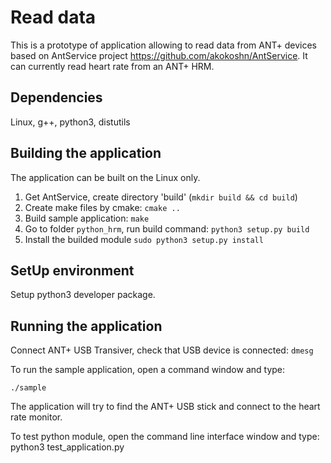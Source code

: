 # Read data

This is a prototype of application allowing to read data from ANT+ devices based on AntService project https://github.com/akokoshn/AntService. It can currently read heart rate from an ANT+ HRM.

## Dependencies
Linux, g++, python3, distutils

## Building the application

The application can be built on the Linux only.

1. Get AntService, create directory 'build' (`mkdir build && cd build`)
2. Create make files by cmake:
    `cmake ..`
3. Build sample application:
    `make`
4. Go to folder `python_hrm`, run build command:
    `python3 setup.py build`
5. Install the builded module
    `sudo python3 setup.py install`

## SetUp environment
Setup python3 developer package.

## Running the application
Connect ANT+ USB Transiver, check that USB device is connected:
    `dmesg`

To run the sample application, open a command window and type:

    ./sample

The application will try to find the ANT+ USB stick and connect to the heart
rate monitor.

To test python module, open the command line interface window and type:
    python3 test_application.py
